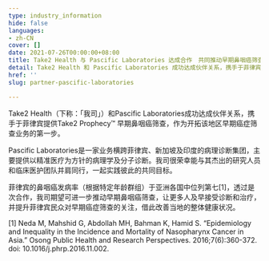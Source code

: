 ```yaml
---
type: industry_information
hide: false
languages:
- zh-CN
cover: []
date: 2021-07-26T00:00:00+08:00
title: Take2 Health 与 Pascific Laboratories 达成合作　共同推动早期鼻咽癌筛查
detail: Take2 Health 和 Pascific Laboratories 成功达成伙伴关系，携手于菲律宾提供Take2 Prophecy™ 早期鼻咽癌筛查，作为开拓该地区早期癌症筛查业务的第一步。
href: ''
slug: partner-pascific-laboratories

---
```

Take2 Health（下称：「我司」）和Pascific Laboratories成功达成伙伴关系，携手于菲律宾提供Take2 Prophecy™ 早期鼻咽癌筛查，作为开拓该地区早期癌症筛查业务的第一步。

Pascific Laboratories是一家业务横跨菲律宾、新加坡及印度的病理诊断集团，主要提供以精准医疗为方针的病理学及分子诊断。我司很荣幸能与其杰出的研究人员和临床医护团队并肩同行，一起实践彼此的共同目标。

菲律宾的鼻咽癌发病率（根据特定年龄群组）于亚洲各国中位列第七\[1\]，透过是次合作，我司期望可进一步推动早期鼻咽癌筛查，让更多人及早接受诊断和治疗，并提升菲律宾民众对早期癌症筛查的关注，借此改善当地的整体健康状况。

\[1\] Neda M, Mahshid G, Abdollah MH, Bahman K, Hamid S. “Epidemiology and Inequality in the Incidence and Mortality of Nasopharynx Cancer in Asia.” Osong Public Health and Research Perspectives. 2016;7(6):360-372. doi: 10.1016/j.phrp.2016.11.002.
